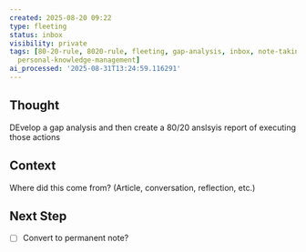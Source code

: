 ```yaml
---
created: 2025-08-20 09:22
type: fleeting
status: inbox
visibility: private
tags: [80-20-rule, 8020-rule, fleeting, gap-analysis, inbox, note-taking, note-taking-systems,
  personal-knowledge-management]
ai_processed: '2025-08-31T13:24:59.116291'
---
```

<!--
NOTE: This file uses a static date for validation. For new notes, use:
created: 2025-08-06 15:04
-->

## Thought  
DEvelop a gap analysis and then create a 80/20 anslsyis report of executing those actions

## Context  
Where did this come from? (Article, conversation, reflection, etc.)

## Next Step  
- [ ] Convert to permanent note?
